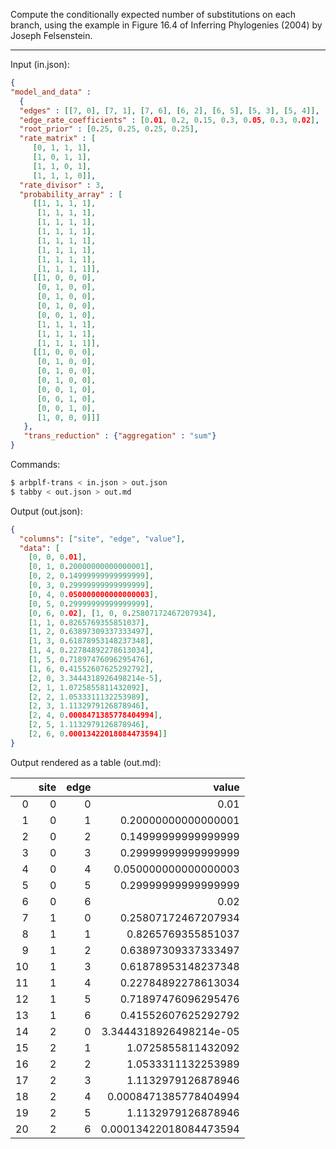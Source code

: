 Compute the conditionally expected number of substitutions on each branch,
using the example in Figure 16.4 of
Inferring Phylogenies (2004) by Joseph Felsenstein.

---

Input (in.json):
```json
{
"model_and_data" :
  {
  "edges" : [[7, 0], [7, 1], [7, 6], [6, 2], [6, 5], [5, 3], [5, 4]],
  "edge_rate_coefficients" : [0.01, 0.2, 0.15, 0.3, 0.05, 0.3, 0.02],
  "root_prior" : [0.25, 0.25, 0.25, 0.25],
  "rate_matrix" : [
	 [0, 1, 1, 1],
	 [1, 0, 1, 1],
	 [1, 1, 0, 1],
	 [1, 1, 1, 0]],
  "rate_divisor" : 3,
  "probability_array" : [
	 [[1, 1, 1, 1],
	  [1, 1, 1, 1],
	  [1, 1, 1, 1],
	  [1, 1, 1, 1],
	  [1, 1, 1, 1],
	  [1, 1, 1, 1],
	  [1, 1, 1, 1],
	  [1, 1, 1, 1]],
	 [[1, 0, 0, 0],
	  [0, 1, 0, 0],
	  [0, 1, 0, 0],
	  [0, 1, 0, 0],
	  [0, 0, 1, 0],
	  [1, 1, 1, 1],
	  [1, 1, 1, 1],
	  [1, 1, 1, 1]],
	 [[1, 0, 0, 0],
	  [0, 1, 0, 0],
	  [0, 1, 0, 0],
	  [0, 1, 0, 0],
	  [0, 0, 1, 0],
	  [0, 0, 1, 0],
	  [0, 0, 1, 0],
	  [1, 0, 0, 0]]]
   },
   "trans_reduction" : {"aggregation" : "sum"}
}
```

Commands:
```bash
$ arbplf-trans < in.json > out.json
$ tabby < out.json > out.md
```

Output (out.json):
```json
{
  "columns": ["site", "edge", "value"],
  "data": [
    [0, 0, 0.01],
    [0, 1, 0.20000000000000001],
    [0, 2, 0.14999999999999999],
    [0, 3, 0.29999999999999999],
    [0, 4, 0.050000000000000003],
    [0, 5, 0.29999999999999999],
    [0, 6, 0.02], [1, 0, 0.25807172467207934],
    [1, 1, 0.8265769355851037],
    [1, 2, 0.63897309337333497],
    [1, 3, 0.61878953148237348],
    [1, 4, 0.22784892278613034],
    [1, 5, 0.71897476096295476],
    [1, 6, 0.41552607625292792],
    [2, 0, 3.3444318926498214e-5],
    [2, 1, 1.0725855811432092],
    [2, 2, 1.0533311132253989],
    [2, 3, 1.1132979126878946],
    [2, 4, 0.0008471385778404994],
    [2, 5, 1.1132979126878946],
    [2, 6, 0.00013422018084473594]]
}
```

Output rendered as a table (out.md):

|    |   site |   edge |                  value |
|---:|-------:|-------:|-----------------------:|
|  0 |      0 |      0 | 0.01                   |
|  1 |      0 |      1 | 0.20000000000000001    |
|  2 |      0 |      2 | 0.14999999999999999    |
|  3 |      0 |      3 | 0.29999999999999999    |
|  4 |      0 |      4 | 0.050000000000000003   |
|  5 |      0 |      5 | 0.29999999999999999    |
|  6 |      0 |      6 | 0.02                   |
|  7 |      1 |      0 | 0.25807172467207934    |
|  8 |      1 |      1 | 0.8265769355851037     |
|  9 |      1 |      2 | 0.63897309337333497    |
| 10 |      1 |      3 | 0.61878953148237348    |
| 11 |      1 |      4 | 0.22784892278613034    |
| 12 |      1 |      5 | 0.71897476096295476    |
| 13 |      1 |      6 | 0.41552607625292792    |
| 14 |      2 |      0 | 3.3444318926498214e-05 |
| 15 |      2 |      1 | 1.0725855811432092     |
| 16 |      2 |      2 | 1.0533311132253989     |
| 17 |      2 |      3 | 1.1132979126878946     |
| 18 |      2 |      4 | 0.0008471385778404994  |
| 19 |      2 |      5 | 1.1132979126878946     |
| 20 |      2 |      6 | 0.00013422018084473594 |
